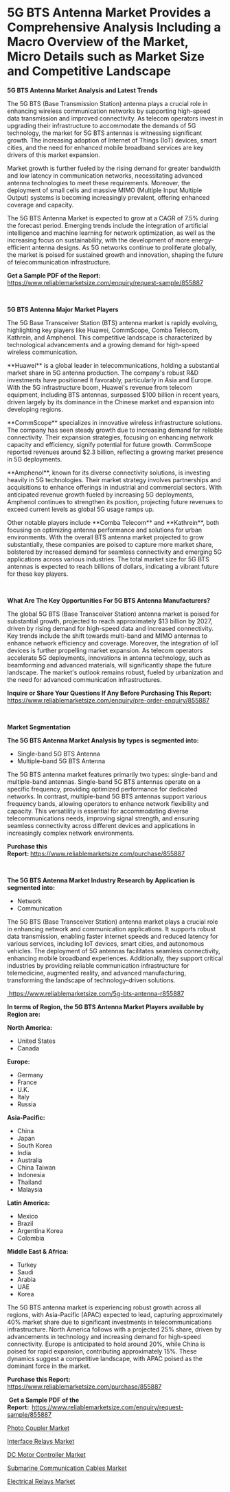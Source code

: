 <p><h1>5G BTS Antenna Market Provides a Comprehensive Analysis Including a Macro Overview of the Market, Micro Details such as Market Size and Competitive Landscape</h1></p><p><strong>5G BTS Antenna Market Analysis and Latest Trends</strong></p>
<p><p>The 5G BTS (Base Transmission Station) antenna plays a crucial role in enhancing wireless communication networks by supporting high-speed data transmission and improved connectivity. As telecom operators invest in upgrading their infrastructure to accommodate the demands of 5G technology, the market for 5G BTS antennas is witnessing significant growth. The increasing adoption of Internet of Things (IoT) devices, smart cities, and the need for enhanced mobile broadband services are key drivers of this market expansion.</p><p>Market growth is further fueled by the rising demand for greater bandwidth and low latency in communication networks, necessitating advanced antenna technologies to meet these requirements. Moreover, the deployment of small cells and massive MIMO (Multiple Input Multiple Output) systems is becoming increasingly prevalent, offering enhanced coverage and capacity.</p><p>The 5G BTS Antenna Market is expected to grow at a CAGR of 7.5% during the forecast period. Emerging trends include the integration of artificial intelligence and machine learning for network optimization, as well as the increasing focus on sustainability, with the development of more energy-efficient antenna designs. As 5G networks continue to proliferate globally, the market is poised for sustained growth and innovation, shaping the future of telecommunication infrastructure.</p></p>
<p><strong>Get a Sample PDF of the Report:&nbsp;</strong> <a href="https://www.reliablemarketsize.com/enquiry/request-sample/855887?utm_campaign=1895&utm_medium=2&utm_source=Github&utm_content=ia&utm_term=06042025&utm_id=5g-bts-antenna">https://www.reliablemarketsize.com/enquiry/request-sample/855887</a></p>
<p>&nbsp;</p>
<p><strong>5G BTS Antenna Major Market Players</strong></p>
<p><p>The 5G Base Transceiver Station (BTS) antenna market is rapidly evolving, highlighting key players like Huawei, CommScope, Comba Telecom, Kathrein, and Amphenol. This competitive landscape is characterized by technological advancements and a growing demand for high-speed wireless communication.</p><p>**Huawei** is a global leader in telecommunications, holding a substantial market share in 5G antenna production. The company's robust R&D investments have positioned it favorably, particularly in Asia and Europe. With the 5G infrastructure boom, Huawei's revenue from telecom equipment, including BTS antennas, surpassed $100 billion in recent years, driven largely by its dominance in the Chinese market and expansion into developing regions.</p><p>**CommScope** specializes in innovative wireless infrastructure solutions. The company has seen steady growth due to increasing demand for reliable connectivity. Their expansion strategies, focusing on enhancing network capacity and efficiency, signify potential for future growth. CommScope reported revenues around $2.3 billion, reflecting a growing market presence in 5G deployments.</p><p>**Amphenol**, known for its diverse connectivity solutions, is investing heavily in 5G technologies. Their market strategy involves partnerships and acquisitions to enhance offerings in industrial and commercial sectors. With anticipated revenue growth fueled by increasing 5G deployments, Amphenol continues to strengthen its position, projecting future revenues to exceed current levels as global 5G usage ramps up.</p><p>Other notable players include **Comba Telecom** and **Kathrein**, both focusing on optimizing antenna performance and solutions for urban environments. With the overall BTS antenna market projected to grow substantially, these companies are poised to capture more market share, bolstered by increased demand for seamless connectivity and emerging 5G applications across various industries. The total market size for 5G BTS antennas is expected to reach billions of dollars, indicating a vibrant future for these key players.</p></p>
<p>&nbsp;</p>
<p><strong>What Are The Key Opportunities For 5G BTS Antenna Manufacturers?</strong></p>
<p><p>The global 5G BTS (Base Transceiver Station) antenna market is poised for substantial growth, projected to reach approximately $13 billion by 2027, driven by rising demand for high-speed data and increased connectivity. Key trends include the shift towards multi-band and MIMO antennas to enhance network efficiency and coverage. Moreover, the integration of IoT devices is further propelling market expansion. As telecom operators accelerate 5G deployments, innovations in antenna technology, such as beamforming and advanced materials, will significantly shape the future landscape. The market's outlook remains robust, fueled by urbanization and the need for advanced communication infrastructures.</p></p>
<p><strong>Inquire or Share Your Questions If Any Before Purchasing This Report:</strong> <a href="https://www.reliablemarketsize.com/enquiry/pre-order-enquiry/855887?utm_campaign=1895&utm_medium=2&utm_source=Github&utm_content=ia&utm_term=06042025&utm_id=5g-bts-antenna">https://www.reliablemarketsize.com/enquiry/pre-order-enquiry/855887</a></p>
<p>&nbsp;</p>
<p><strong>Market Segmentation</strong></p>
<p><strong>The 5G BTS Antenna Market Analysis by types is segmented into:</strong></p>
<p><ul><li>Single-band 5G BTS Antenna</li><li>Multiple-band 5G BTS Antenna</li></ul></p>
<p><p>The 5G BTS antenna market features primarily two types: single-band and multiple-band antennas. Single-band 5G BTS antennas operate on a specific frequency, providing optimized performance for dedicated networks. In contrast, multiple-band 5G BTS antennas support various frequency bands, allowing operators to enhance network flexibility and capacity. This versatility is essential for accommodating diverse telecommunications needs, improving signal strength, and ensuring seamless connectivity across different devices and applications in increasingly complex network environments.</p></p>
<p><strong>Purchase this Report:&nbsp;</strong><a href="https://www.reliablemarketsize.com/purchase/855887?utm_campaign=1895&utm_medium=2&utm_source=Github&utm_content=ia&utm_term=06042025&utm_id=5g-bts-antenna">https://www.reliablemarketsize.com/purchase/855887</a></p>
<p>&nbsp;</p>
<p><strong>The 5G BTS Antenna Market Industry Research by Application is segmented into:</strong></p>
<p><ul><li>Network</li><li>Communication</li></ul></p>
<p><p>The 5G BTS (Base Transceiver Station) antenna market plays a crucial role in enhancing network and communication applications. It supports robust data transmission, enabling faster internet speeds and reduced latency for various services, including IoT devices, smart cities, and autonomous vehicles. The deployment of 5G antennas facilitates seamless connectivity, enhancing mobile broadband experiences. Additionally, they support critical industries by providing reliable communication infrastructure for telemedicine, augmented reality, and advanced manufacturing, transforming the landscape of technology-driven solutions.</p></p>
<p><a href="https://www.reliablemarketsize.com/5g-bts-antenna-r855887?utm_campaign=1895&utm_medium=2&utm_source=Github&utm_content=ia&utm_term=06042025&utm_id=5g-bts-antenna">&nbsp;https://www.reliablemarketsize.com/5g-bts-antenna-r855887</a></p>
<p><strong>In terms of Region, the 5G BTS Antenna Market Players available by Region are:</strong></p>
<p>
    <p> <strong> North America: </strong>
        <ul>
            <li>United States</li>
            <li>Canada</li>
        </ul>
        </p> 
    <p> <strong> Europe: </strong>
        <ul>
            <li>Germany</li>
            <li>France</li>
            <li>U.K.</li>
            <li>Italy</li>
            <li>Russia</li>
        </ul>
        </p> 
    <p> <strong> Asia-Pacific: </strong>
        <ul>
            <li>China</li>
            <li>Japan</li>
            <li>South Korea</li>
            <li>India</li>
            <li>Australia</li>
            <li>China Taiwan</li>
            <li>Indonesia</li>
            <li>Thailand</li>
            <li>Malaysia</li>
        </ul>
        </p> 
    <p> <strong> Latin America: </strong>
        <ul>
            <li>Mexico</li>
            <li>Brazil</li>
            <li>Argentina Korea</li>
            <li>Colombia</li>
        </ul>
        </p> 
    <p> <strong> Middle East & Africa: </strong>
        <ul>
            <li>Turkey</li>
            <li>Saudi</li>
            <li>Arabia</li>
            <li>UAE</li>
            <li>Korea</li>
        </ul>
    </p>
    </p>
<p><p>The 5G BTS antenna market is experiencing robust growth across all regions, with Asia-Pacific (APAC) expected to lead, capturing approximately 40% market share due to significant investments in telecommunications infrastructure. North America follows with a projected 25% share, driven by advancements in technology and increasing demand for high-speed connectivity. Europe is anticipated to hold around 20%, while China is poised for rapid expansion, contributing approximately 15%. These dynamics suggest a competitive landscape, with APAC poised as the dominant force in the market.</p></p>
<p><strong>Purchase this Report: </strong><a href="https://www.reliablemarketsize.com/purchase/855887?utm_campaign=1895&utm_medium=2&utm_source=Github&utm_content=ia&utm_term=06042025&utm_id=5g-bts-antenna">https://www.reliablemarketsize.com/purchase/855887</a></p>
<p>&nbsp;<strong>Get a Sample PDF of the Report:&nbsp;&nbsp;</strong><a href="https://www.reliablemarketsize.com/enquiry/request-sample/855887?utm_campaign=1895&utm_medium=2&utm_source=Github&utm_content=ia&utm_term=06042025&utm_id=5g-bts-antenna">https://www.reliablemarketsize.com/enquiry/request-sample/855887</a></p>
<p><strong></strong></p>
<p><p><a href="https://github.com/diosohusch6x/Market-Research-Report-List-1/blob/main/photo-coupler-market.md?utm_campaign=1895&utm_medium=2&utm_source=Github&utm_content=ia&utm_term=06042025&utm_id=5g-bts-antenna">Photo Coupler Market</a></p><p><a href="https://github.com/ildyduedu/Market-Research-Report-List-1/blob/main/interface-relays-market.md?utm_campaign=1895&utm_medium=2&utm_source=Github&utm_content=ia&utm_term=06042025&utm_id=5g-bts-antenna">Interface Relays Market</a></p><p><a href="https://github.com/eleussabra/Market-Research-Report-List-1/blob/main/dc-motor-controller-market.md?utm_campaign=1895&utm_medium=2&utm_source=Github&utm_content=ia&utm_term=06042025&utm_id=5g-bts-antenna">DC Motor Controller Market</a></p><p><a href="https://github.com/salkidtodo/Market-Research-Report-List-1/blob/main/submarine-communication-cables-market.md?utm_campaign=1895&utm_medium=2&utm_source=Github&utm_content=ia&utm_term=06042025&utm_id=5g-bts-antenna">Submarine Communication Cables Market</a></p><p><a href="https://github.com/oduorsarath9/Market-Research-Report-List-1/blob/main/electrical-relays-market.md?utm_campaign=1895&utm_medium=2&utm_source=Github&utm_content=ia&utm_term=06042025&utm_id=5g-bts-antenna">Electrical Relays Market</a></p></p>